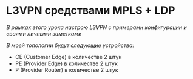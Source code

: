 # L3VPN средствами MPLS + LDP

_В рамках этого урока настрою L3VPN с примерами конфигурации и своими личными заметками_

_В моей топологии будут следующие устройства:_

* CE (Customer Edge) в количестве 2 штук
* PE (Provider Edge) в количестве 2 штук
* P (Provider Router) в количестве 2 штук


